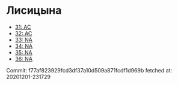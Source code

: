 # Лисицына
- [31: AC](31.md)
- [32: AC](32.md)
- [33: NA](33.md)
- [34: NA](34.md)
- [35: NA](35.md)
- [36: NA](36.md)

Commit: f77af823929fcd3df37a10d509a871fcdf1d969b
 fetched at: 20201201-231729
